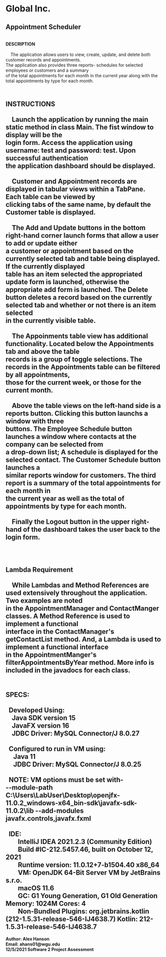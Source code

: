 # Global Inc. 
## Appointment Scheduler


<br>__DESCRIPTION__<br><br>
&nbsp;&nbsp;&nbsp;&nbsp;The application allows users to view, create, update, and delete both customer records and appointments.<br>
The application also provides three reports- schedules for selected employees or customers and a summary<br>
of the total appointments for each month in the current year along with the total appointments by type for each month.

<br>__INSTRUCTIONS__<br><br>
&nbsp;&nbsp;&nbsp;&nbsp;Launch the application by running the main static method in class Main. The fist window to display will be the<br>
login form. Access the application using username: test and password: test. Upon successful authentication<br>
the application dashboard should be displayed.<br><br>
&nbsp;&nbsp;&nbsp;&nbsp;Customer and Appointment records are displayed in tabular views within a TabPane. Each table can be viewed by<br>
clicking tabs of the same name, by default the Customer table is displayed.<br><br>
&nbsp;&nbsp;&nbsp;&nbsp;The Add and Update buttons in the bottom right-hand corner launch forms that allow a user to add or update either<br>
a customer or appointment based on the currently selected tab and table being displayed. If the currently displayed<br>
table has an item selected the appropriated update form is launched, otherwise the appropriate add form is launched.
The Delete button deletes a record based on the currently selected tab and whether or not there is an item selected<br>
in the currently visible table.<br><br>
&nbsp;&nbsp;&nbsp;&nbsp;The Appoinments table view has additional functionality. Located below the Appointments tab and above the table<br>
records is a group of toggle selections. The records in the Appointments table can be filtered by all appointments, <br>
those for the current week, or those for the current month.<br><br>
&nbsp;&nbsp;&nbsp;&nbsp;Above the table views on the left-hand side is a reports button. Clicking this button launchs a window with three<br>
buttons. The Employee Schedule button launches a window where contacts at the company can be selected from<br>
a drop-down list; A schedule is displayed for the selected contact. The Customer Schedule button launches a <br>
similar reports window for customers. The third report is a summary of the total appointments for each month in<br>
the current year as well as the total of appointments by type for each month.<br><br>
&nbsp;&nbsp;&nbsp;&nbsp;Finally the Logout button in the upper right-hand of the dashboard takes the user back to the login form.<br><br>
---
<br>__Lambda Requirement__<br><br>
&nbsp;&nbsp;&nbsp;&nbsp;While Lambdas and Method References are used extensively throughout the application. Two examples are noted<br>
in the AppointmentManager and ContactManger classes. A Method Reference is used to implement a functional <br>
interface in the ContactManager's getContactList method. And, a Lambda is used to implement a functional interface<br>
in the AppointmentManger's filterAppointmentsByYear method. More info is included in the javadocs for each class.
---
<br>__SPECS:__<br><br>
&nbsp;&nbsp;Developed Using:<br>
&nbsp;&nbsp;&nbsp;&nbsp;Java SDK version 15<br>
&nbsp;&nbsp;&nbsp;&nbsp;JavaFX version 16<br>
&nbsp;&nbsp;&nbsp;&nbsp;JDBC Driver: MySQL Connector/J 8.0.27<br><br>
&nbsp;&nbsp;Configured to run in VM using:<br>
&nbsp;&nbsp;&nbsp;&nbsp; Java 11<br>
&nbsp;&nbsp;&nbsp;&nbsp; JDBC Driver: MySQL Connector/J 8.0.25<br><br>
&nbsp;&nbsp;NOTE: VM options must be set with-<br>
--module-path C:\Users\LabUser\Desktop\openjfx-11.0.2_windows-x64_bin-sdk\javafx-sdk-11.0.2\lib --add-modules javafx.controls,javafx.fxml<br><br>
&nbsp;&nbsp;IDE: <br>
&nbsp;&nbsp;&nbsp;&nbsp;&nbsp;&nbsp;&nbsp;&nbsp;IntelliJ IDEA 2021.2.3 (Community Edition)<br>
&nbsp;&nbsp;&nbsp;&nbsp;&nbsp;&nbsp;&nbsp;&nbsp;Build #IC-212.5457.46, built on October 12, 2021<br>
&nbsp;&nbsp;&nbsp;&nbsp;&nbsp;&nbsp;&nbsp;&nbsp;Runtime version: 11.0.12+7-b1504.40 x86_64<br>
&nbsp;&nbsp;&nbsp;&nbsp;&nbsp;&nbsp;&nbsp;&nbsp;VM: OpenJDK 64-Bit Server VM by JetBrains s.r.o.<br>
&nbsp;&nbsp;&nbsp;&nbsp;&nbsp;&nbsp;&nbsp;&nbsp;macOS 11.6 <br>
&nbsp;&nbsp;&nbsp;&nbsp;&nbsp;&nbsp;&nbsp;&nbsp;GC: G1 Young Generation, G1 Old Generation Memory: 1024M Cores: 4<br>
&nbsp;&nbsp;&nbsp;&nbsp;&nbsp;&nbsp;&nbsp;&nbsp;Non-Bundled Plugins: org.jetbrains.kotlin (212-1.5.31-release-546-IJ4638.7)
Kotlin: 212-1.5.31-release-546-IJ4638.7
---

__Author: Alex Hanson__<br>
__Email: ahans01@wgu.edu__<br>
__12/5/2021 Software 2 Project Assessment__



